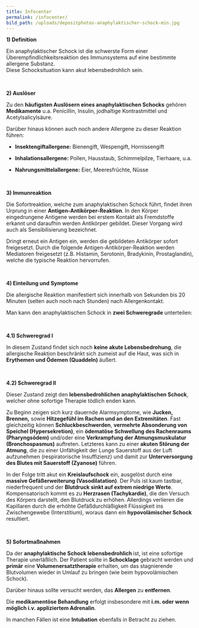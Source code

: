 ```yaml
---
title: Infocenter
permalink: /infocenter/
bild_path: /uploads/depositphotos-anaphylaktischer-schock-min.jpg
---
```


<section><p><strong>1) Definition</strong></p><p>Ein anaphylaktischer Schock ist die schwerste Form einer &Uuml;berempfindlichkeitsreaktion des Immunsystems auf eine bestimmte allergene Substanz.<br />Diese Schocksituation kann akut lebensbedrohlich sein.</p><p>&nbsp;</p><p><strong>2) Ausl&ouml;ser</strong></p><p>Zu den <strong>h&auml;ufigsten Ausl&ouml;sern eines anaphylaktischen Schocks</strong> geh&ouml;ren <strong>Medikamente</strong> u.a. Penicillin, Insulin, jodhaltige Kontrastmittel und Acetylsalicyls&auml;ure.</p><p>Dar&uuml;ber hinaus k&ouml;nnen auch noch andere Allergene zu dieser Reaktion f&uuml;hren:</p><ul><li><p><strong>Insektengiftallergene:</strong> Bienengift, Wespengift, Hornissengift</p></li><li><p><strong>Inhalationsallergene:</strong> Pollen, Hausstaub, Schimmelpilze, Tierhaare, u.a.</p></li><li><p><strong>Nahrungsmittelallergene:</strong> Eier, Meeresfr&uuml;chte, N&uuml;sse</p></li></ul><p>&nbsp;</p><p><strong>3) Immunreaktion</strong></p><p>Die Sofortreaktion, welche zum anaphylaktischen Schock f&uuml;hrt, findet ihren Urprung in einer <strong>Antigen-Antik&ouml;rper-Reaktion</strong>. In den K&ouml;rper eingedrungene Antigene werden bei erstem Kontakt als Fremdstoffe erkannt und daraufhin werden Antik&ouml;rper gebildet. Dieser Vorgang wird auch als Sensibilisierung bezeichnet.</p><p>Dringt erneut ein Antigen ein, werden die gebildeten Antik&ouml;rper sofort freigesetzt. Durch die folgende Antigen-Antik&ouml;rper-Reaktion werden Mediatoren freigesetzt (z.B. Histamin, Serotonin, Bradykinin, Prostaglandin), welche die typische Reaktion hervorrufen.</p><p>&nbsp;</p><p><strong>4) Einteilung und Symptome</strong></p><p>Die allergische Reaktion manifestiert sich innerhalb von Sekunden bis 20 Minuten (selten auch noch nach Stunden) nach Allergenkontakt.</p><p>Man kann den anaphylaktischen Schock in <strong>zwei Schweregrade</strong> unterteilen:</p><p>&nbsp;</p><p><strong>4.1) Schweregrad I</strong></p><p>In diesem Zustand findet sich noch <strong>keine akute Lebensbedrohung</strong>, die allergische Reaktion beschr&auml;nkt sich zumeist auf die Haut, was sich in <strong>Erythemen und &Ouml;demen (Quaddeln)</strong> &auml;u&szlig;ert.</p><p>&nbsp;</p><p><strong>4.2) Schweregrad II</strong></p><p>Dieser Zustand zeigt den <strong>lebensbedrohlichen anaphylaktischen Schock</strong>, welcher ohne sofortige Therapie t&ouml;dlich enden kann.</p><p>Zu Beginn zeigen sich kurz dauernde Alarmsymptome, wie <strong>Jucken, Brennen,</strong> sowie <strong>Hitzegef&uuml;hl im Rachen und an den Extremit&auml;ten</strong>. Fast gleichzeitig k&ouml;nnen <strong>Schluckbeschwerden</strong>, <strong>vermehrte Absonderung von Speichel (Hypersekretion)</strong>, ein <strong>&ouml;demat&ouml;se Schwellung des Rachenraums (Pharyngs&ouml;dem)</strong> und/oder eine <strong>Verkrampfung der Atmungsmuskulatur (Bronchospasmus)</strong> auftreten. Letzteres kann zu einer <strong>akuten St&ouml;rung der Atmung</strong>, die zu einer Unf&auml;higkeit der Lunge Sauerstoff aus der Luft aufzunehmen (respiratorische Insuffizienz) und damit zur <strong>Unterversorgung des Blutes mit Sauerstoff (Zyanose)</strong> f&uuml;hren.</p><p>In der Folge tritt akut ein <strong>Kreislaufschock</strong> ein, ausgel&ouml;st durch eine <strong>massive Gef&auml;&szlig;erweiterung (Vasodilatation)</strong>. Der Puls ist kaum tastbar, niederfrequent und der <strong>Blutdruck sinkt auf extrem niedrige Werte</strong>. Kompensatorisch kommt es zu <strong>Herzrasen (Tachykardie)</strong>, die den Versuch des K&ouml;rpers darstellt, den Blutdruck zu erh&ouml;hen. Allerdings verlieren die Kapillaren durch die erh&ouml;hte Gef&auml;&szlig;durchl&auml;&szlig;igkeit Fl&uuml;ssigkeit ins Zwischengewebe (Interstitium), woraus dann ein <strong>hypovol&auml;mischer Schock</strong> resultiert.</p><p>&nbsp;</p><p><strong>5) Sofortma&szlig;nahmen</strong></p><p>Da der <strong>anaphylaktische Schock lebensbedrohlich </strong>ist, ist eine sofortige Therapie unerl&auml;&szlig;lich. Der Patient sollte in <strong>Schocklage</strong> gebracht werden und <strong>prim&auml;r</strong> eine <strong>Volumenersatztherapie</strong> erhalten, um das stagnierende Blutvolumen wieder in Umlauf zu bringen (wie beim hypovol&auml;mischen Schock).</p><p>Dar&uuml;ber hinaus sollte versucht werden, das <strong>Allergen</strong> zu <strong>entfernen</strong>.</p><p>Die <strong>medikament&ouml;se Behandlung</strong> erfolgt insbesondere mit <strong>i.m. oder wenn m&ouml;glich i.v. appliziertem Adrenalin</strong>.</p><p>In manchen F&auml;llen ist eine <strong>Intubation</strong> ebenfalls in Betracht zu ziehen.</p></section>